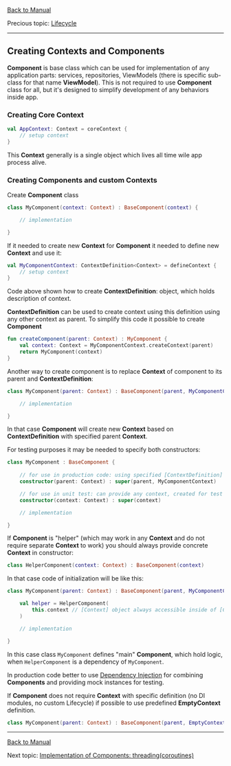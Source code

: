[Back to Manual](../manual.md)

Precious topic: [Lifecycle](lifecycle.md)
___
## Creating Contexts and Components

**Component** is base class which can be used for implementation of any application parts: services, repositories, ViewModels (there is specific sub-class for that name **ViewModel**). This is not required to use **Component** class for all, but it's designed to simplify development of any behaviors inside app.

### Creating Core Context

```kotlin
val AppContext: Context = coreContext {
    // setup context
}
```
This **Context** generally is a single object which lives all time wile app process alive.

### Creating Components and custom Contexts

Create **Component** class

```kotlin
class MyComponent(context: Context) : BaseComponent(context) {

    // implementation

}
```

If it needed to create new **Context** for **Component** it needed to define new **Context** and use it:
```kotlin
val MyComponentContext: ContextDefinition<Context> = defineContext {
    // setup context
}
```
Code above shown how to create **ContextDefinition**: object, which holds description of context.

**ContextDefinition** can be used to create context using this definition using any other context as parent.
To simplify this code it possible to create **Component**
```kotlin
fun createComponent(parent: Context) : MyComponent {
    val context: Context = MyComponentContext.createContext(parent)
    return MyComponent(context)
}
```
Another way to create component is to replace **Context** of component to its parent and **ContextDefinition**:
```kotlin
class MyComponent(parent: Context) : BaseComponent(parent, MyComponentContext) {

    // implementation

}
```
In that case **Component** will create new **Context** based on **ContextDefinition** with specified parent **Context**.

For testing purposes it may be needed to specify both constructors:
```kotlin
class MyComponent : BaseComponent {
    
    // for use in production code: using specified [ContextDefinition]
    constructor(parent: Context) : super(parent, MyComponentContext)

    // for use in unit test: can provide any context, created for test purposes
    constructor(context: Context) : super(context)

    // implementation

}
```
If **Component** is "helper" (which may work in any **Context** and do not require separate **Context** to work) you should always provide concrete **Context** in constructor:
```kotlin
class HelperComponent(context: Context) : BaseComponent(context)
```
In that case code of initialization will be like this:
```kotlin
class MyComponent(parent: Context) : BaseComponent(parent, MyComponentContext) {

    val helper = HelperComponent(
        this.context // [Context] object always accessible inside of [Component]
    )

    // implementation

}
```
In this case class ```MyComponent``` defines "main" **Component**, which hold logic, when ```HelperComponent``` is a dependency of ```MyComponent```.

In production code better to use [Dependency Injection](dependency_injection.md) for combining **Components** and providing mock instances for testing.

If **Component** does not require **Context** with specific definition (no DI modules, no custom Lifecycle) if possible to use predefined **EmptyContext** definition.
```kotlin
class MyComponent(parent: Context) : BaseComponent(parent, EmptyContext)
```
___
[Back to Manual](../manual.md)

Next topic: [Implementation of Components: threading(coroutines)](threading.md)